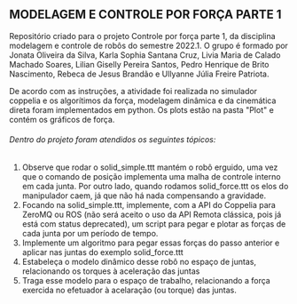
## MODELAGEM E CONTROLE POR FORÇA PARTE 1

Repositório criado para o projeto Controle por força parte 1, da disciplina modelagem e controle de robôs do semestre 2022.1. O grupo é formado por Jonata Oliveira da Silva, Karla Sophia Santana Cruz, Livia Maria de Calado Machado Soares, Lilian Giselly Pereira Santos, Pedro Henrique de Brito Nascimento, Rebeca de Jesus Brandão e Ullyanne Júlia Freire Patriota.

De acordo com as instruções, a atividade foi realizada no simulador coppelia e os algorítimos da força, modelagem dinâmica e da cinemática direta foram implementados em python. Os plots estão na pasta "Plot" e contém os gráficos de força.

###### Dentro do projeto foram atendidos os seguintes tópicos: 

1. Observe que rodar o solid_simple.ttt mantém o robô erguido, uma vez que o comando de posição implementa uma malha de controle interno em cada junta. Por outro lado, quando rodamos solid_force.ttt os elos do manipulador caem, já que não há nada compensando a gravidade.
2. Focando na solid_simple.ttt, implemente, com a API do Coppelia para ZeroMQ ou ROS (não será aceito o uso da API Remota clássica, pois já está com status deprecated), um script para pegar e plotar as forças de cada junta por um período de tempo.
3. Implemente um algoritmo para pegar essas forças do passo anterior e aplicar nas juntas do exemplo solid_force.ttt
4. Estabeleça o modelo dinâmico desse robô no espaço de juntas, relacionando os torques à aceleração das juntas
5. Traga esse modelo para o espaço de trabalho, relacionando a força exercida no efetuador à acelaração (ou torque) das juntas.
